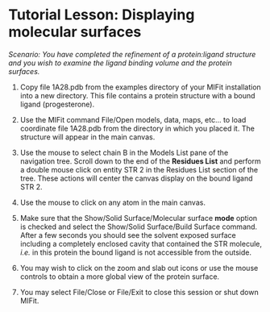 # Tutorial Lesson: Displaying molecular surfaces

_Scenario: You have completed the refinement of a protein:ligand structure and you wish to examine the ligand binding volume and the protein surfaces._

1. Copy file 1A28.pdb from the examples directory of your MIFit installation into a new directory. This file contains a protein structure with a bound ligand (progesterone).

2. Use the MIFit command File/Open models, data, maps, etc... to load coordinate file 1A28.pdb from the directory in which you placed it. The structure will appear in the main canvas.

3. Use the mouse to select chain B in the Models List pane of the navigation tree. Scroll down to the end of the **Residues List** and perform a double mouse click on entity STR 2 in the Residues List section of the tree. These actions will center the canvas display on the bound ligand STR 2.

4. Use the mouse to click on any atom in the main canvas.

5. Make sure that the Show/Solid Surface/Molecular surface **mode** option is checked and select the Show/Solid Surface/Build Surface command. After a few seconds you should see the solvent exposed surface including a completely enclosed cavity that contained the STR molecule, _i.e._ in this protein the bound ligand is not accessible from the outside.

6. You may wish to click on the zoom and slab out icons or use the mouse controls to obtain a more global view of the protein surface.

7. You may select File/Close or File/Exit to close this session or shut down MIFit.